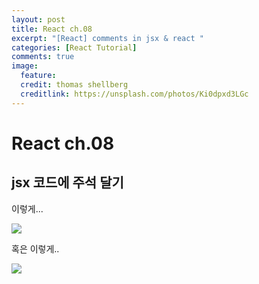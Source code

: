 ```yaml
---
layout: post
title: React ch.08
excerpt: "[React] comments in jsx & react "
categories: [React Tutorial]
comments: true
image:
  feature:
  credit: thomas shellberg
  creditlink: https://unsplash.com/photos/Ki0dpxd3LGc
---
```


# React ch.08

## jsx 코드에 주석 달기


이렇게...

<img src="https://cdn-images-1.medium.com/max/800/1*-XKqTjTYul7TVLTiI70PGQ.jpeg">


혹은 이렇게..

<img src="https://cdn-images-1.medium.com/max/400/1*rKM2NrpZ9jRxbW4u9LyW8A.jpeg">
